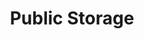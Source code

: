 ---
title: "Public Storage"
url: /sacramento/public-storage-east-stockton-boulevard/
shop: storage rental
---
